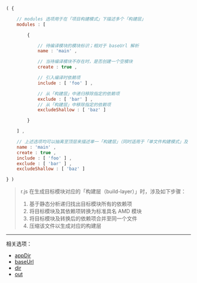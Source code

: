 ```js
( {

    // modules 选项用于在「项目构建模式」下描述多个「构建层」
    modules : [

        {

            // 待编译模块的模块标识；相对于 baseUrl 解析
            name : 'main' ,

            // 当待编译模块不存在时，是否创建一个空模块
            create : true ,

            // 引入编译时依赖项
            include : [ 'foo' ] ,

            // 从「构建层」中递归移除指定的依赖项
            exclude : [ 'bar' ] ,
            // 从「构建层」中移除指定的依赖项
            excludeShallow : [ 'baz' ]

        }

    ] ,

    // 上述选项均可以抽离至顶层来描述单一「构建层」（同时适用于「单文件构建模式」及「项目构建模式」）
    name : 'main' ,
    create : true ,
    include : [ 'foo' ] ,
    exclude : [ 'bar' ] ,
    excludeShallow : [ 'baz' ]

} )
```

> r.js 在生成目标模块对应的「构建层（build-layer）」时，涉及如下步骤：
>
> 1. 基于静态分析递归找出目标模块所有的依赖项
> 2. 将目标模块及其依赖项转换为标准具名 AMD 模块
> 3. 将目标模块及转换后的依赖项合并至同一个文件
> 4. 压缩该文件以生成对应的构建层

---

相关选项：

- [appDir](./appDir.md)
- [baseUrl](./baseUrl.md)
- [dir](./dir.md)
- [out](./out.md)
